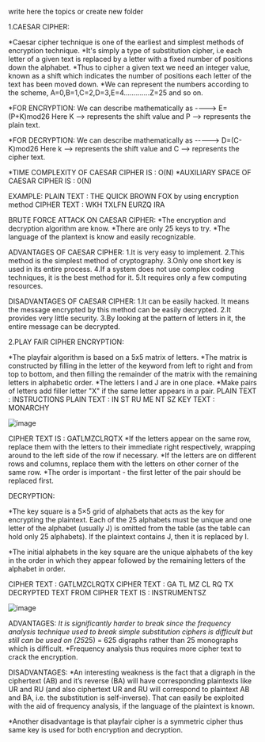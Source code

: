 write here the topics or create new folder

1.CAESAR CIPHER:

*Caesar cipher technique is one of the earliest and simplest methods of encryption technique.
*It's simply a type of substitution cipher, i.e each letter of a given text is replaced by a letter with a fixed number of positions down the alphabet.
*Thus to cipher a given text we need an integer value, known as a shift which indicates the number of positions each letter of the text has been moved down. 
*We can represent the numbers according to the scheme, A=0,B=1,C=2,D=3,E=4.............Z=25 and so on.

*FOR ENCRYPTION:
We can describe mathematically as ----> E=(P+K)mod26 
Here K --> represents the shift value and P --> represents the plain text.

*FOR DECRYPTION:
We can describe mathematically as -----> D=(C-K)mod26
Here k --> represents the shift value and C --> represents the cipher text.

*TIME COMPLEXITY OF CAESAR CIPHER IS : O(N)
*AUXILIARY SPACE OF CAESAR CIPHER IS : 0(N)

EXAMPLE:
PLAIN TEXT : THE QUICK BROWN FOX
by using encryption method
CIPHER TEXT : WKH TXLFN EURZQ IRA

BRUTE FORCE ATTACK ON CAESAR CIPHER:
*The encryption and decryption algorithm are know.
*There are only 25 keys to try.
*The language of the plantext is know and easily recognizable.

ADVANTAGES OF CAESAR CIPHER:
1.It is very easy to implement.
2.This method is the simplest method of cryptography.
3.Only one short key is used in its entire process.
4.If a system does not use complex coding techniques, it is the best method for it.
5.It requires only a few computing resources.

DISADVANTAGES OF CAESAR CIPHER:
1.It can be easily hacked. It means the message encrypted by this method can be easily decrypted.
2.It provides very little security.
3.By looking at the pattern of letters in it, the entire message can be decrypted.





2.PLAY FAIR CIPHER
ENCRYPTION:

*The playfair algorithm is based on a 5x5 matrix of letters.
*The matrix is constructed by filling in the letter of the keyword from left to right and from top to bottom, and then filling the remainder of the matrix with the remaining letters in alphabetic order.
*The letters I and J are in one place.
*Make pairs of letters add filler letter "X" if the same letter appears in a pair.
PLAIN TEXT :  INSTRUCTIONS
PLAIN TEXT : IN ST RU ME NT SZ
KEY TEXT :  MONARCHY

![image](https://user-images.githubusercontent.com/88045527/196042883-38b89cc9-8599-4ee4-a28b-d545662320a8.png)

CIPHER TEXT IS : GATLMZCLRQTX
*If the letters appear on the same row, replace them with the letters to their immediate right respectively, wrapping around to the left side of the row if necessary. 
*If the letters are on different rows and columns, replace them with the letters on other corner of the same row. 
*The order is important - the first letter of the pair should be replaced first. 

DECRYPTION:

*The key square is a 5×5 grid of alphabets that acts as the key for encrypting the plaintext. Each of the 25 alphabets must be unique and one letter of the alphabet (usually J) is omitted from the table (as the table can hold only 25 alphabets). If the plaintext contains J, then it is replaced by I. 
 
*The initial alphabets in the key square are the unique alphabets of the key in the order in which they appear followed by the remaining letters of the alphabet in order. 

CIPHER TEXT :  GATLMZCLRQTX
CIPHER TEXT : GA TL MZ CL RQ TX
DECRYPTED TEXT FROM CIPHER TEXT IS : INSTRUMENTSZ

![image](https://user-images.githubusercontent.com/88045527/196043192-17513aba-39cb-4c94-b266-e7b6f70c6146.png)


ADVANTAGES:
*It is significantly harder to break since the frequency analysis technique used to break simple substitution ciphers is difficult but still can be used on (25*25) = 625 digraphs rather than 25 monographs which is difficult. 
*Frequency analysis thus requires more cipher text to crack the encryption. 

DISADVANTAGES:
*An interesting weakness is the fact that a digraph in the ciphertext (AB) and it’s reverse (BA) will have corresponding plaintexts like UR and RU (and also ciphertext UR and RU will correspond to plaintext AB and BA, i.e. the substitution is self-inverse). That can easily be exploited with the aid of frequency analysis, if the language of the plaintext is known. 
 
*Another disadvantage is that playfair cipher is a symmetric cipher thus same key is used for both encryption and decryption.  
